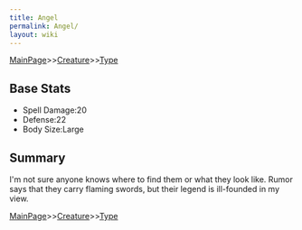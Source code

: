 ```yaml
---
title: Angel
permalink: Angel/
layout: wiki
---
```


[MainPage](/keeperrl_wiki/ "wikilink")>>[Creature](/keeperrl_wiki/Creature_Guide "wikilink")>>[Type](/keeperrl_wiki/Type "wikilink")

Base Stats
----------

-   Spell Damage:20
-   Defense:22
-   Body Size:Large

Summary
-------

I'm not sure anyone knows where to find them or what they look like.
Rumor says that they carry flaming swords, but their legend is
ill-founded in my view.

[MainPage](/keeperrl_wiki/ "wikilink")>>[Creature](/keeperrl_wiki/Creature_Guide "wikilink")>>[Type](/keeperrl_wiki/Type "wikilink")

